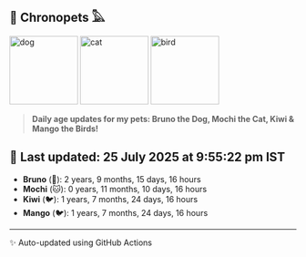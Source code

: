## 🐾 Chronopets 𓅓

<img src="https://media.giphy.com/media/3oriO0OEd9QIDdllqo/giphy.gif" width="120" height="120" alt="dog"> <img src="https://media.giphy.com/media/OmK8lulOMQ9XO/giphy.gif" width="120" height="120" alt="cat"> <img src="https://media.giphy.com/media/1dMNq7sH2v5i/giphy.gif" width="120" height="120" alt="bird"> 

> **Daily age updates for my pets: Bruno the Dog, Mochi the Cat, Kiwi & Mango the Birds!**

## 📅 Last updated: 25 July 2025 at 9:55:22 pm IST

- **Bruno** (🐶): 2 years, 9 months, 15 days, 16 hours
- **Mochi** (🐱): 0 years, 11 months, 10 days, 16 hours
- **Kiwi** (🐦): 1 years, 7 months, 24 days, 16 hours
- **Mango** (🐦): 1 years, 7 months, 24 days, 16 hours

---
✨ Auto-updated using GitHub Actions
